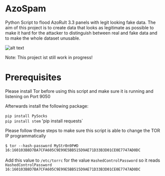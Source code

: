 # AzoSpam
Python Script to flood AzoRult 3.3 panels with legit looking fake data. The aim of this project is to create data that looks as legitimate as possible to make it hard for the attacker to distinguish between real and fake data and to make the whole dataset unusable.

![alt text](https://github.com/hariomenkel/AzoSpam/blob/master/azospam.gif?raw=true)

Note: This project ist still work in progress!

# Prerequisites
Please install Tor before using this script and make sure it is running and listening on Port 9050

Afterwards install the following package:<BR>
<BR>
`pip install PySocks`<BR>
`pip install stem`
'pip install requests`
  
Please follow these steps to make sure this script is able to change the TOR IP programmatically<BR>
<BR>
`$ tor --hash-password MyStr0n9P#D`<BR>
`16:160103B8D7BA7CFA605C9E99E5BB515D9AE71D33B3D01CE0E7747AD0DC`<BR>
<BR>
Add this value to `/etc/torrc` for the value `HashedControlPassword` so it reads<BR>
`HashedControlPassword 16:160103B8D7BA7CFA605C9E99E5BB515D9AE71D33B3D01CE0E7747AD0DC`
  
